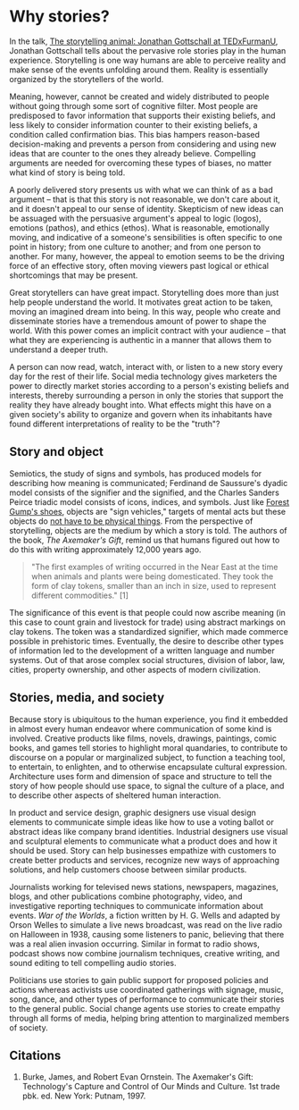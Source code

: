 # Why stories?

In the talk, [The storytelling animal: Jonathan Gottschall at TEDxFurmanU](https://www.youtube.com/watch?v=Vhd0XdedLpY), Jonathan Gottschall tells about the pervasive role stories play in the human experience. Storytelling is one way humans are able to perceive reality and make sense of the events unfolding around them. Reality is essentially organized by the storytellers of the world.

Meaning, however, cannot be created and widely distributed to people without going through some sort of cognitive filter. Most people are predisposed to favor information that supports their existing beliefs, and less likely to consider information counter to their existing beliefs, a condition called confirmation bias. This bias hampers reason-based decision-making and prevents a person from considering and using new ideas that are counter to the ones they already believe. Compelling arguments are needed for overcoming these types of biases, no matter what kind of story is being told.

A poorly delivered story presents us with what we can think of as a bad argument – that is that this story is not reasonable, we don't care about it, and it doesn't appeal to our sense of identity. Skepticism of new ideas can be assuaged with the persuasive argument's appeal to logic \(logos\), emotions \(pathos\), and ethics \(ethos\). What is reasonable, emotionally moving, and indicative of a someone's sensibilities is often specific to one point in history; from one culture to another; and from one person to another. For many, however, the appeal to emotion seems to be the driving force of an effective story, often moving viewers past logical or ethical shortcomings that may be present.

Great storytellers can have great impact. Storytelling does more than just help people understand the world. It motivates great action to be taken, moving an imagined dream into being. In this way, people who create and disseminate stories have a tremendous amount of power to shape the world. With this power comes an implicit contract with your audience – that what they are experiencing is authentic in a manner that allows them to understand a deeper truth.

A person can now read, watch, interact with, or listen to a new story every day for the rest of their life. Social media technology gives marketers the power to directly market stories according to a person's existing beliefs and interests, thereby surrounding a person in only the stories that support the reality they have already bought into. What effects might this have on a given society's ability to organize and govern when its inhabitants have found different interpretations of reality to be the "truth"?

## Story and object

Semiotics, the study of signs and symbols, has produced models for describing how meaning is communicated; Ferdinand de Saussure's dyadic model consists of the signifier and the signified, and the Charles Sanders Peirce triadic model consists of icons, indices, and symbols. Just like [Forest Gump's shoes](https://www.youtube.com/watch?v=egkrxkiUnoo), objects are "sign vehicles," targets of mental acts but these objects do [not have to be physical things](https://vimeo.com/133160620). From the perspective of storytelling, objects are the medium by which a story is told. The authors of the book, _The Axemaker's Gift_, remind us that humans figured out how to do this with writing approximately 12,000 years ago.

> "The first examples of writing occurred in the Near East at the time when animals and plants were being domesticated. They took the form of clay tokens, smaller than an inch in size, used to represent different commodities." \[1\]

The significance of this event is that people could now ascribe meaning \(in this case to count grain and livestock for trade\) using abstract markings on clay tokens. The token was a standardized signifier, which made commerce possible in prehistoric times. Eventually, the desire to describe other types of information led to the development of a written language and number systems. Out of that arose complex social structures, division of labor, law, cities, property ownership, and other aspects of modern civilization.

## Stories, media, and society

Because story is ubiquitous to the human experience, you find it embedded in almost every human endeavor where communication of some kind is involved. Creative products like films, novels, drawings, paintings, comic books, and games tell stories to highlight moral quandaries, to contribute to discourse on a popular or marginalized subject, to function a teaching tool, to entertain, to enlighten, and to otherwise encapsulate cultural expression. Architecture uses form and dimension of space and structure to tell the story of how people should use space, to signal the culture of a place, and to describe other aspects of sheltered human interaction.

In product and service design, graphic designers use visual design elements to communicate simple ideas like how to use a voting ballot or abstract ideas like company brand identities. Industrial designers use visual and sculptural elements to communicate what a product does and how it should be used. Story can help businesses empathize with customers to create better products and services, recognize new ways of approaching solutions, and help customers choose between similar products.

Journalists working for televised news stations, newspapers, magazines, blogs, and other publications combine photography, video, and investigative reporting techniques to communicate information about events. _War of the Worlds_, a fiction written by H. G. Wells and adapted by Orson Welles to simulate a live news broadcast, was read on the live radio on Halloween in 1938, causing some listeners to panic, believing that there was a real alien invasion occurring. Similar in format to radio shows, podcast shows now combine journalism techniques, creative writing, and sound editing to tell compelling audio stories.

Politicians use stories to gain public support for proposed policies and actions whereas activists use coordinated gatherings with signage, music, song, dance, and other types of performance to communicate their stories to the general public. Social change agents use stories to create empathy through all forms of media, helping bring attention to marginalized members of society.

## Citations

1. Burke, James, and Robert Evan Ornstein. The Axemaker's Gift: Technology's Capture and Control of Our Minds and Culture. 1st trade pbk. ed. New York: Putnam, 1997.



